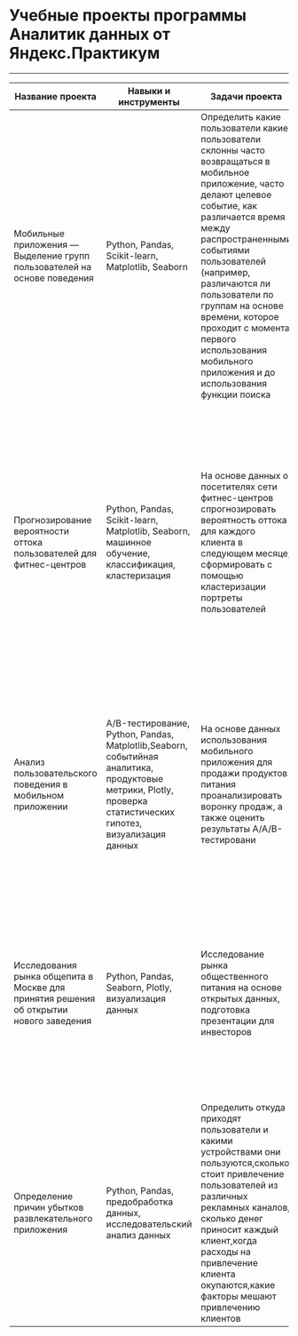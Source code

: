 # **Учебные проекты программы Аналитик данных от Яндекс.Практикум**
_______________________________________________________________

Название проекта|Навыки и инструменты|Задачи проекта|Описание проекта
-|-|-|-
Мобильные приложения — Выделение групп пользователей на основе поведения| Python, Pandas, Scikit-learn, Matplotlib, Seaborn|Определить какие пользователи какие пользователи склонны часто возвращаться в мобильное приложение, часто делают целевое событие, как различается время между распространенными событиями пользователей (например, различаются ли пользователи по группам на основе времени, которое проходит с момента первого использования мобильного приложения и до использования функции поиска|В ходе проекта выделены сессии пользователей, рассчитаны метрики DAU, MAU, retention rate, время проведенное в приложении, частота действий, конверсия в целевое действие, проведена кластеризация пользователей
Прогнозирование вероятности оттока пользователей для фитнес-центров|Python, Pandas, Scikit-learn, Matplotlib, Seaborn, машинное обучение, классификация, кластеризация|На основе данных о посетителях сети фитнес-центров спрогнозировать вероятность оттока для каждого клиента в следующем месяце, сформировать с помощью кластеризации портреты пользователей|В данном проекте использовано машинное обучение. Спрогнозирована вероятность оттока (на уровне следующего месяца) для каждого клиента; сформированы типичные портреты пользователей: выделены наиболее яркие группы, охарактеризованы их основные свойства; проанализированы основные признаки, наиболее сильно влияющие на отток.
Анализ пользовательского поведения в мобильном приложении|A/B-тестирование, Python, Pandas, Matplotlib,Seaborn, событийная аналитика, продуктовые метрики, Plotly, проверка статистических гипотез, визуализация данных|На основе данных использования мобильного приложения для продажи продуктов питания проанализировать воронку продаж, а также оценить результаты A/A/B-тестировани|Изучены принципы событийной аналитики. Постороена воронка продаж, исследован путь пользователей до покупки. Проанализированы результаты A/B-теста введения новых шрифтов.Выявлено, что новый шрифт значительно не повлияет на поведение пользователей.
Исследования рынка общепита в Москве для принятия решения об открытии нового заведения|Python, Pandas, Seaborn, Plotly, визуализация данных|Исследование рынка общественного питания на основе открытых данных, подготовка презентации для инвесторов|Исследовано - будет ли успешным и популярным на долгое время кафе, в котором гостей обслуживают роботы-официанты. По результатам анализа подготовлена презентация для инвесторов с рекомендациями. В построении графиков использованы библиотеки seaborn и plotly.
Определение причин убытков развлекательного приложения|Python, Pandas, предобработка данных, исследовательский анализ данных|Определить откуда приходят пользователи и какими устройствами они пользуются,сколько стоит привлечение пользователей из различных рекламных каналов, сколько денег приносит каждый клиент,когда расходы на привлечение клиента окупаются,какие факторы мешают привлечению клиентов| Рассчитаны LTV, ROI, удержание и конверсия, построены графики: кривые удержания и динамика удержания, окупаемость рекламы и пр. Определени каналы, по которым наблюдаются наибольшие проблемы с удержанием платящих пользователей

